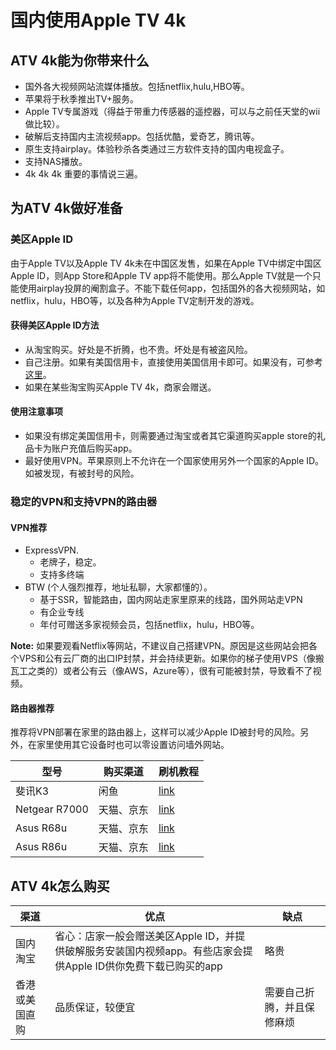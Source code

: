 # 国内使用Apple TV 4k

## ATV 4k能为你带来什么
- 国外各大视频网站流媒体播放。包括netflix,hulu,HBO等。
- 苹果将于秋季推出TV+服务。
- Apple TV专属游戏（得益于带重力传感器的遥控器，可以与之前任天堂的wii做比较）。
- 破解后支持国内主流视频app。包括优酷，爱奇艺，腾讯等。
- 原生支持airplay。体验秒杀各类通过三方软件支持的国内电视盒子。
- 支持NAS播放。
- 4k 4k 4k 重要的事情说三遍。

## 为ATV 4k做好准备
### 美区Apple ID
由于Apple TV以及Apple TV 4k未在中国区发售，如果在Apple TV中绑定中国区Apple ID，则App Store和Apple TV app将不能使用。那么Apple TV就是一个只能使用airplay投屏的阉割盒子。不能下载任何app，包括国外的各大视频网站，如netflix，hulu，HBO等，以及各种为Apple TV定制开发的游戏。

#### 获得美区Apple ID方法
- 从淘宝购买。好处是不折腾，也不贵。坏处是有被盗风险。
- 自己注册。如果有美国信用卡，直接使用美国信用卡即可。如果没有，可参考<a href="http://www.ifanr.com/app/1060491">这里</a>。
- 如果在某些淘宝购买Apple TV 4k，商家会赠送。

#### 使用注意事项
- 如果没有绑定美国信用卡，则需要通过淘宝或者其它渠道购买apple store的礼品卡为账户充值后购买app。
- 最好使用VPN。苹果原则上不允许在一个国家使用另外一个国家的Apple ID。如被发现，有被封号的风险。

### 稳定的VPN和支持VPN的路由器

#### VPN推荐
- ExpressVPN.
  - 老牌子，稳定。
  - 支持多终端
- BTW (个人强烈推荐，地址私聊，大家都懂的）。
  - 基于SSR，智能路由，国内网站走家里原来的线路，国外网站走VPN
  - 有企业专线
  - 年付可赠送多家视频会员，包括netflix，hulu，HBO等。

**Note:** 
如果要观看Netflix等网站，不建议自己搭建VPN。原因是这些网站会把各个VPS和公有云厂商的出口IP封禁，并会持续更新。如果你的梯子使用VPS（像搬瓦工之类的）或者公有云（像AWS，Azure等），很有可能被封禁，导致看不了视频。

#### 路由器推荐
推荐将VPN部署在家里的路由器上，这样可以减少Apple ID被封号的风险。另外，在家里使用其它设备时也可以零设置访问墙外网站。

|型号|购买渠道|刷机教程|
|----|------|-------|
|斐讯K3|闲鱼|<a href="https://www.right.com.cn/forum/thread-249844-1-1.html">link</a>|
|Netgear R7000|天猫、京东|<a href="http://koolshare.cn/thread-142179-1-1.html">link</a>|
|Asus R68u|天猫、京东|<a href="http://koolshare.cn/thread-48190-1-1.html">link</a>|
|Asus R86u|天猫、京东|<a href="http://koolshare.cn/forum.php?mod=viewthread&tid=145914&page=1">link</a>|

## ATV 4k怎么购买
|渠道|优点|缺点|
|---|----|----|
|国内淘宝|省心：店家一般会赠送美区Apple ID，并提供破解服务安装国内视频app。有些店家会提供Apple ID供你免费下载已购买的app|略贵|
|香港或美国直购|品质保证，较便宜|需要自己折腾，并且保修麻烦|



